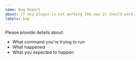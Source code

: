 ```yaml
---
name: Bug Report
about: If any plugin is not working the way it should work
labels: bug
---
```


Please provide details about:

* What command you're trying to run
* What happened
* What you expected to happen
